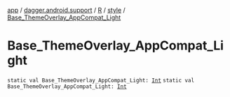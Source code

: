 [app](../../../index.md) / [dagger.android.support](../../index.md) / [R](../index.md) / [style](index.md) / [Base_ThemeOverlay_AppCompat_Light](./-base_-theme-overlay_-app-compat_-light.md)

# Base_ThemeOverlay_AppCompat_Light

`static val Base_ThemeOverlay_AppCompat_Light: `[`Int`](https://kotlinlang.org/api/latest/jvm/stdlib/kotlin/-int/index.html)
`static val Base_ThemeOverlay_AppCompat_Light: `[`Int`](https://kotlinlang.org/api/latest/jvm/stdlib/kotlin/-int/index.html)